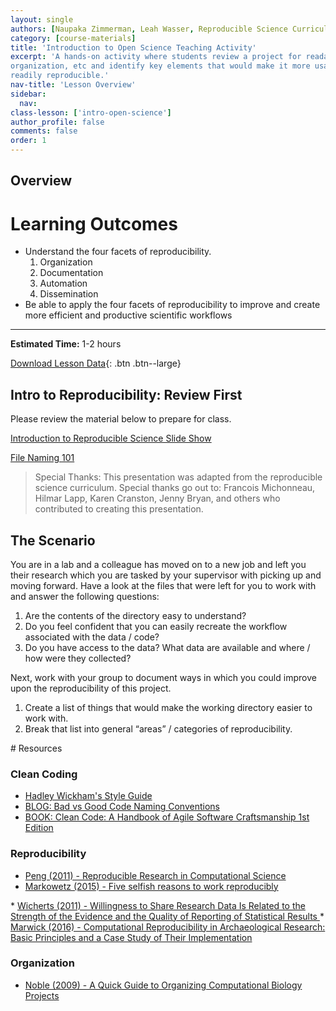 ```yaml
---
layout: single
authors: [Naupaka Zimmerman, Leah Wasser, Reproducible Science Curriculum Community]
category: [course-materials]
title: 'Introduction to Open Science Teaching Activity'
excerpt: 'A hands-on activity where students review a project for readability,
organization, etc and identify key elements that would make it more usable and
readily reproducible.'
nav-title: 'Lesson Overview'
sidebar:
  nav:
class-lesson: ['intro-open-science']
author_profile: false
comments: false
order: 1
---
```


## Overview

<div class='notice--success' markdown="1">

# Learning Outcomes

* Understand the four facets of reproducibility.
  1. Organization
  2. Documentation
  3. Automation
  4. Dissemination
* Be able to apply the four facets of reproducibility to improve and create more
efficient and productive scientific workflows

****

**Estimated Time:** 1-2 hours

[Download Lesson Data](https://ndownloader.figshare.com/files/6463767
){: .btn .btn--large}
</div>

## Intro to Reproducibility: Review First

Please review the material below to prepare for class.

<a href="{{ site.baseurl }}/slide-shows/1_intro-reprod-science/" class="btn btn--info" target="_blank">Introduction to Reproducible Science Slide Show </a>

<a href="{{ site.baseurl }}/slide-shows/2-file-naming-jenny-bryan/" class="btn btn--info" target="_blank">File Naming 101</a>

> Special Thanks: This presentation was adapted from the reproducible science curriculum.
Special thanks go out to: Francois Michonneau, Hilmar Lapp, Karen Cranston, Jenny Bryan,
and others who contributed to creating this presentation.

## The Scenario

You are in a lab and a colleague has moved on to a new job and left you their
research which you are tasked by your supervisor with picking up and moving forward.
Have a look at the files that were left for you to work with and answer the following
questions:

1. Are the contents of the directory easy to understand?
2. Do you feel confident that you can easily recreate the workflow associated with the data / code?
3. Do you have access to the data? What data are available and where / how were
they collected?

Next, work with your group to document ways in which you could improve upon the
reproducibility of this project.

1. Create a list of things that would make the working directory easier to work with.
1. Break that list into general “areas” / categories of reproducibility.

<div class="notice--info" markdown="1">
# Resources

### Clean Coding
* <a href="http://r-pkgs.had.co.nz/style.html" target="_blank">Hadley Wickham's Style Guide</a>
* <a href="https://blog.goyello.com/2013/05/17/express-names-in-code-bad-vs-clean/" target="_blank">BLOG: Bad vs Good Code Naming Conventions</a>
* <a href="https://www.amazon.com/Clean-Code-Handbook-Software-Craftsmanship/dp/0132350882" target="_blank">BOOK: Clean Code: A Handbook of Agile Software Craftsmanship 1st Edition</a>


### Reproducibility
* <a href="http://science.sciencemag.org/content/334/6060/1226" target="_blank">Peng (2011) - Reproducible Research in Computational Science</a>
* <a href="http://genomebiology.biomedcentral.com/articles/10.1186/s13059-015-0850-7" target="_blank">Markowetz (2015) - Five selfish reasons to work reproducibly
</a>
* <a href="http://journals.plos.org/plosone/article?id=10.1371/journal.pone.0026828" target="_blank">Wicherts (2011) - Willingness to Share Research Data Is Related to the Strength of the Evidence and the Quality of Reporting of Statistical Results
</a>
* <a href="http://link.springer.com/article/10.1007/s10816-015-9272-9
" target="_blank">Marwick (2016) - Computational Reproducibility in Archaeological Research: Basic Principles and a Case Study of Their Implementation
</a>

### Organization

* <a href="http://journals.plos.org/ploscompbiol/article?id=10.1371/journal.pcbi.1000424" target="_blank">Noble (2009) - A Quick Guide to Organizing Computational Biology Projects
</a>
</div>





<!--
{% for lesson in site.open-science %}
<h3><a href="{{ lesson.url}}">{{ lesson.title }}</a></h3>
{{ lesson.description }}

{% endfor %}
-->

<!-- Testing out listing each collection set
{% for issue in site.collections %}
  <li>
    <h6 class="post-meta">
       {{ issue[1].label }}
      {{ issue[3] }}
      {{ issue[1].date | date: "%b %-d, %Y" }}
    </h6>
    <h2>
      {{ issue[1].title }}
    </h2>
  </li>
{% endfor %}

-->
